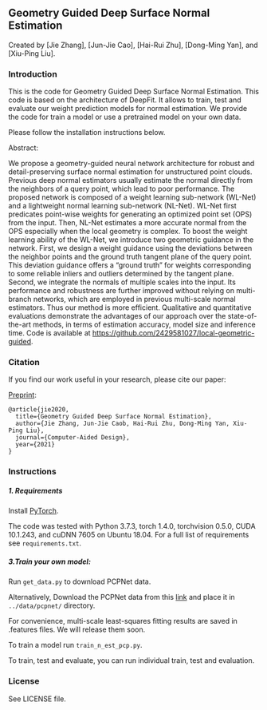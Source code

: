 Geometry Guided Deep Surface Normal Estimation
---
Created by [Jie Zhang], [Jun-Jie Cao], [Hai-Rui Zhu], [Dong-Ming Yan], and [Xiu-Ping Liu].


### Introduction
This is the code for Geometry Guided Deep Surface Normal Estimation.
This code is based on the architecture of DeepFit.
It allows to train, test and evaluate our weight prediction models for normal estimation.
We provide the code for train a model or use a pretrained model on your own data.

Please follow the installation instructions below.

Abstract:

We propose a geometry-guided neural network architecture for robust and detail-preserving surface normal estimation for unstructured point clouds. Previous deep normal estimators usually estimate the normal directly from the neighbors of a query point, which lead to poor performance. The proposed network is composed of a weight learning sub-network (WL-Net) and a lightweight normal learning sub-network (NL-Net). WL-Net first predicates point-wise weights for generating an optimized point set (OPS) from the input. Then, NL-Net estimates a more accurate normal from the OPS especially when the local geometry is complex. To boost the weight learning ability of the WL-Net, we introduce two geometric guidance in the network. First, we design a weight guidance using the deviations between the neighbor points and the ground truth tangent plane of the query point. This deviation guidance offers a “ground truth” for weights corresponding to some reliable inliers and outliers determined by the tangent plane. Second, we integrate the normals of multiple scales into the input. Its performance and robustness are further improved without relying on multi-branch networks, which are employed in previous multi-scale normal estimators. Thus our method is more efficient. Qualitative and quantitative evaluations demonstrate the advantages of our approach over the state-of-the-art methods, in terms of estimation accuracy, model size and inference time. Code is available at https://github.com/2429581027/local-geometric-guided.

### Citation
If you find our work useful in your research, please cite our paper:

 [Preprint](https://arxiv.org/abs/2003.10826):

    @article{jie2020,
      title={Geometry Guided Deep Surface Normal Estimation},
      author={Jie Zhang, Jun-Jie Caob, Hai-Rui Zhu, Dong-Ming Yan, Xiu-Ping Liu},
      journal={Computer-Aided Design},
      year={2021}
    }

### Instructions

##### 1. Requirements

Install [PyTorch](https://pytorch.org/).

The code was tested with Python 3.7.3, torch 1.4.0, torchvision 0.5.0, CUDA 10.1.243, and cuDNN 7605 on Ubuntu 18.04.
For a full list of requirements see `requirements.txt`.

##### 3.Train your own model:
Run `get_data.py` to download PCPNet data.

Alternatively, Download the PCPNet data from this [link](http://geometry.cs.ucl.ac.uk/projects/2018/pcpnet/pclouds.zip) and place it in  `../data/pcpnet/` directory.

For convenience, multi-scale least-squares fitting results are saved in .features files. We will release them soon.

To train a model run `train_n_est_pcp.py`.

To train, test and evaluate, you can run individual train, test and evaluation.

### License
See LICENSE file.

